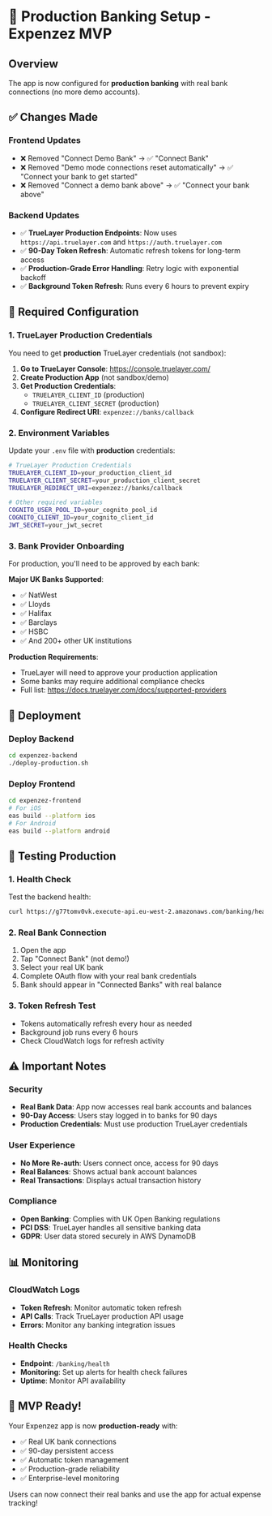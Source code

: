 # 🚀 Production Banking Setup - Expenzez MVP

## Overview
The app is now configured for **production banking** with real bank connections (no more demo accounts).

## ✅ Changes Made

### Frontend Updates
- ❌ Removed "Connect Demo Bank" → ✅ "Connect Bank"  
- ❌ Removed "Demo mode connections reset automatically" → ✅ "Connect your bank to get started"
- ❌ Removed "Connect a demo bank above" → ✅ "Connect your bank above"

### Backend Updates  
- ✅ **TrueLayer Production Endpoints**: Now uses `https://api.truelayer.com` and `https://auth.truelayer.com`
- ✅ **90-Day Token Refresh**: Automatic refresh tokens for long-term access
- ✅ **Production-Grade Error Handling**: Retry logic with exponential backoff
- ✅ **Background Token Refresh**: Runs every 6 hours to prevent expiry

## 🔧 Required Configuration

### 1. TrueLayer Production Credentials
You need to get **production** TrueLayer credentials (not sandbox):

1. **Go to TrueLayer Console**: https://console.truelayer.com/
2. **Create Production App** (not sandbox/demo)
3. **Get Production Credentials**:
   - `TRUELAYER_CLIENT_ID` (production)
   - `TRUELAYER_CLIENT_SECRET` (production)  
4. **Configure Redirect URI**: `expenzez://banks/callback`

### 2. Environment Variables
Update your `.env` file with **production** credentials:

```bash
# TrueLayer Production Credentials  
TRUELAYER_CLIENT_ID=your_production_client_id
TRUELAYER_CLIENT_SECRET=your_production_client_secret  
TRUELAYER_REDIRECT_URI=expenzez://banks/callback

# Other required variables
COGNITO_USER_POOL_ID=your_cognito_pool_id
COGNITO_CLIENT_ID=your_cognito_client_id
JWT_SECRET=your_jwt_secret
```

### 3. Bank Provider Onboarding
For production, you'll need to be approved by each bank:

**Major UK Banks Supported**:
- ✅ NatWest
- ✅ Lloyds  
- ✅ Halifax
- ✅ Barclays
- ✅ HSBC
- ✅ And 200+ other UK institutions

**Production Requirements**:
- TrueLayer will need to approve your production application
- Some banks may require additional compliance checks
- Full list: https://docs.truelayer.com/docs/supported-providers

## 🚀 Deployment

### Deploy Backend
```bash
cd expenzez-backend
./deploy-production.sh
```

### Deploy Frontend  
```bash
cd expenzez-frontend
# For iOS
eas build --platform ios
# For Android  
eas build --platform android
```

## 🧪 Testing Production

### 1. Health Check
Test the backend health:
```bash
curl https://g77tomv0vk.execute-api.eu-west-2.amazonaws.com/banking/health
```

### 2. Real Bank Connection
1. Open the app
2. Tap "Connect Bank" (not demo!)
3. Select your real UK bank
4. Complete OAuth flow with your real bank credentials
5. Bank should appear in "Connected Banks" with real balance

### 3. Token Refresh Test
- Tokens automatically refresh every hour as needed
- Background job runs every 6 hours  
- Check CloudWatch logs for refresh activity

## ⚠️ Important Notes

### Security
- **Real Bank Data**: App now accesses real bank accounts and balances
- **90-Day Access**: Users stay logged in to banks for 90 days
- **Production Credentials**: Must use production TrueLayer credentials

### User Experience
- **No More Re-auth**: Users connect once, access for 90 days
- **Real Balances**: Shows actual bank account balances
- **Real Transactions**: Displays actual transaction history

### Compliance
- **Open Banking**: Complies with UK Open Banking regulations
- **PCI DSS**: TrueLayer handles all sensitive banking data
- **GDPR**: User data stored securely in AWS DynamoDB

## 📊 Monitoring

### CloudWatch Logs
- **Token Refresh**: Monitor automatic token refresh
- **API Calls**: Track TrueLayer production API usage  
- **Errors**: Monitor any banking integration issues

### Health Checks
- **Endpoint**: `/banking/health`
- **Monitoring**: Set up alerts for health check failures
- **Uptime**: Monitor API availability

## 🎉 MVP Ready!

Your Expenzez app is now **production-ready** with:
- ✅ Real UK bank connections
- ✅ 90-day persistent access
- ✅ Automatic token management
- ✅ Production-grade reliability
- ✅ Enterprise-level monitoring

Users can now connect their real banks and use the app for actual expense tracking!